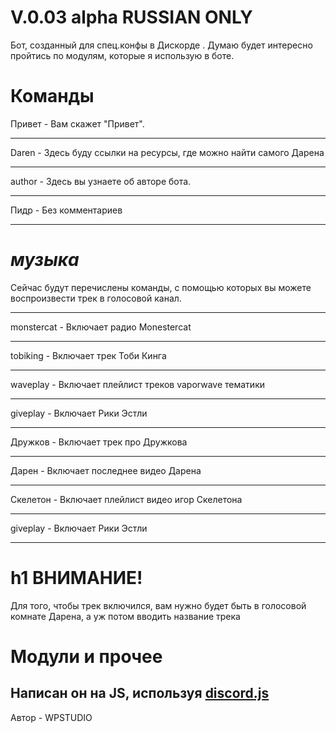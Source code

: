#  V.0.03 alpha RUSSIAN ONLY
Бот, созданный для спец.конфы в Дискорде .
Думаю будет интересно пройтись по модулям, которые я использую в боте.
# Команды
Привет - Вам скажет "Привет".
***
Daren - Здесь буду ссылки на ресурсы, где можно найти самого Дарена
***
author - Здесь вы узнаете об авторе бота.
***
Пидр - Без комментариев
***
***музыка***
=====================
Сейчас будут перечислены команды, с помощью которых вы можете воспроизвести трек в голосовой канал.
***
monstercat - Включает радио  Monestercat
***
tobiking - Включает трек Тоби Кинга
***
waveplay - Включает плейлист треков vaporwave тематики
***
giveplay - Включает Рики Эстли
***
Дружков - Включает трек про Дружкова
***
Дарен - Включает последнее видео Дарена
***
Скелетон - Включает плейлист видео игор Скелетона
***
giveplay - Включает Рики Эстли
***
h1 ВНИМАНИЕ!
=====================
Для того, чтобы трек включился, вам нужно будет быть в голосовой комнате Дарена, а уж потом вводить название трека
# Модули и прочее
Написан он на JS, используя [discord.js](https://discord.js.org/)
---
Автор - WPSTUDIO
